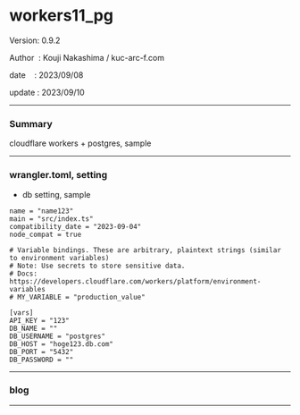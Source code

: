 ﻿# workers11_pg

 Version: 0.9.2

 Author  : Kouji Nakashima / kuc-arc-f.com

 date    : 2023/09/08

 update  : 2023/09/10

***
### Summary

cloudflare workers + postgres,  sample

***
### wrangler.toml, setting

* db setting, sample
```
name = "name123"
main = "src/index.ts"
compatibility_date = "2023-09-04"
node_compat = true

# Variable bindings. These are arbitrary, plaintext strings (similar to environment variables)
# Note: Use secrets to store sensitive data.
# Docs: https://developers.cloudflare.com/workers/platform/environment-variables
# MY_VARIABLE = "production_value"

[vars]
API_KEY = "123"
DB_NAME = ""
DB_USERNAME = "postgres"
DB_HOST = "hoge123.db.com"
DB_PORT = "5432"
DB_PASSWORD = ""

```
***
### blog 

***


